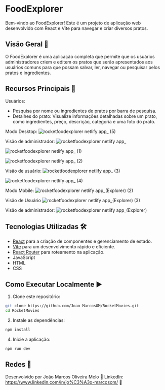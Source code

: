 # FoodExplorer

Bem-vindo ao FoodExplorer! Este é um projeto de aplicação web desenvolvido com React e Vite para navegar e criar diversos pratos.

## Visão Geral 🌟

O FoodExplorer é uma aplicação completa que permite que os usuários administradores criem e editem os pratos que serão apresentados aos usuários comuns para que possam salvar, ler, navegar ou pesquisar pelos pratos e ingredientes.

## Recursos Principais 🎉

Usuários:
- Pesquisa por nome ou ingredientes de pratos por barra de pesquisa.
- Detalhes do prato: Visualize informações detalhadas sobre um prato, como ingredientes, preço, descrição, categoria e uma foto do prato.

Modo Desktop:
  ![rocketfoodexplorer netlify app_ (5)](https://github.com/Joao-MarcosOM/FoodExplorer/assets/70643779/9dbfeac6-0a52-47cd-b809-3b2527c1636f)

  Visão de administrador:
  ![rocketfoodexplorer netlify app_](https://github.com/Joao-MarcosOM/RocketMovies/assets/70643779/8072919b-0884-4a82-b7c2-b347d910be05)
  
  ![rocketfoodexplorer netlify app_ (1)](https://github.com/Joao-MarcosOM/RocketMovies/assets/70643779/e35c1e3c-9251-44e5-b610-5eda16011db9)
  
  ![rocketfoodexplorer netlify app_ (2)](https://github.com/Joao-MarcosOM/RocketMovies/assets/70643779/3b8cefd9-9b80-4925-87b6-19eea259b6f4)
  
  Visão de usuário:
  ![rocketfoodexplorer netlify app_ (3)](https://github.com/Joao-MarcosOM/FoodExplorer/assets/70643779/4b0b47f8-94c3-4279-ac2d-234ecb7830a8)
  
  ![rocketfoodexplorer netlify app_ (4)](https://github.com/Joao-MarcosOM/FoodExplorer/assets/70643779/b532a743-8d60-485a-aea0-ef89996bb725)

Modo Mobile:
  ![rocketfoodexplorer netlify app_(Explorer) (2)](https://github.com/Joao-MarcosOM/FoodExplorer/assets/70643779/651fc8f0-80d2-40be-8a22-75da44ab0ba5)

  Visão de Usuário
  ![rocketfoodexplorer netlify app_(Explorer) (3)](https://github.com/Joao-MarcosOM/FoodExplorer/assets/70643779/029c5be1-497f-4db1-bac7-1088cd38f3dc)

  Visão de administrador:
  ![rocketfoodexplorer netlify app_(Explorer)](https://github.com/Joao-MarcosOM/RocketMovies/assets/70643779/ef01736d-109e-4a7a-87e6-eb1598ab72db)

## Tecnologias Utilizadas 🛠️

- [React](https://reactjs.org/) para a criação de componentes e gerenciamento de estado.
- [Vite](https://vitejs.dev/) para um desenvolvimento rápido e eficiente.
- [React Router](https://reactrouter.com/) para roteamento na aplicação.
- JavaScript
- HTML
- CSS

## Como Executar Localmente ▶️

1. Clone este repositório:
```bash
git clone https://github.com/Joao-MarcosOM/RocketMovies.git
cd RocketMovies
```
2. Instale as dependências:
```bash
npm install
```
4. Inicie a aplicação:
```bash
npm run dev
```
## Redes 📸

Desenvolvido por João Marcos Oliveira Melo 💼
LinkedIn: https://www.linkedin.com/in/jo%C3%A3o-marcosom/ 📎
